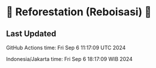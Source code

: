 
# 🌳 Reforestation (Reboisasi) 🌲

## Last Updated

GitHub Actions time: Fri Sep  6 11:17:09 UTC 2024

Indonesia/Jakarta time: Fri Sep  6 18:17:09 WIB 2024
